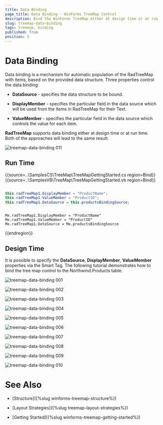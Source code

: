 ```yaml
---
title: Data Binding
page_title: Data Binding - WinForms TreeMap Control
description: Bind the WinForms TreeMap either at design time or at run time.   
slug: treemap-data-binding
tags: treemap, binding
published: True
position: 5
---
```


# Data Binding

Data binding is a mechanism for automatic population of the RadTreeMap with items, based on the provided data structure. Three properties control the data binding:

* **DataSource** - specifies the data structure to be bound.

* **DisplayMember** - specifies the particular field in the data source which will be used from the items in RadTreeMap for their Text.

* **ValueMember** - specifies the particular field in the data source which controls the value for each item.

**RadTreeMap** supports data binding either at design time or at run time. Both of the approaches will lead to the same result:

![treemap-data-binding 011](images/treemap-data-binding011.png)

## Run Time

{{source=..\SamplesCS\TreeMap\TreeMapGettingStarted.cs region=Bind}} 
{{source=..\SamplesVB\TreeMap\TreeMapGettingStarted.vb region=Bind}} 

````C#
         
this.radTreeMap1.DisplayMember = "ProductName";
this.radTreeMap1.ValueMember = "ProductID";
this.radTreeMap1.DataSource = this.productsBindingSource;

````
````VB.NET

Me.radTreeMap1.DisplayMember = "ProductName"
Me.radTreeMap1.ValueMember = "ProductID"
Me.radTreeMap1.DataSource = Me.productsBindingSource

````

{{endregion}} 
 
 
## Design Time

It is possible to specify the **DataSource**, **DisplayMember**, **ValueMember** properties via the Smart Tag. The following tutorial demonstrates how to bind the tree map control to the Northwind.Products table:

![treemap-data-binding 001](images/treemap-data-binding001.png)

![treemap-data-binding 002](images/treemap-data-binding002.png)

![treemap-data-binding 003](images/treemap-data-binding003.png)

![treemap-data-binding 004](images/treemap-data-binding004.png)

![treemap-data-binding 005](images/treemap-data-binding005.png)

![treemap-data-binding 006](images/treemap-data-binding006.png)

![treemap-data-binding 007](images/treemap-data-binding007.png)

![treemap-data-binding 008](images/treemap-data-binding008.png)

![treemap-data-binding 009](images/treemap-data-binding009.png)

![treemap-data-binding 010](images/treemap-data-binding010.png)

 
# See Also

* [Structure]({%slug winforms-treemap-structure%}) 

* [Layout Strategies]({%slug treemap-layout-strategies%})

* [Getting Started]({%slug winforms-treemap-getting-started%})


